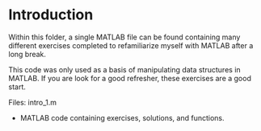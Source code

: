 # Introduction 

Within this folder, a single MATLAB file can be found containing many different exercises completed to refamiliarize myself with MATLAB after a long break.

This code was only used as a basis of manipulating data structures in MATLAB. If you are look for a good refresher, these exercises are a good start.

Files:
intro_1.m 
  - MATLAB code containing exercises, solutions, and functions.
